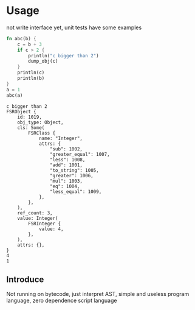 # Usage

not write interface yet, unit tests have some examples

```Rust
fn abc(b) {
    c = b + 3
    if c > 2 {
        println("c bigger than 2")
        dump_obj(c)
    }
    println(c)
    println(b)
}
a = 1
abc(a)
```

```
c bigger than 2
FSRObject {
    id: 1019,
    obj_type: Object,
    cls: Some(
        FSRClass {
            name: "Integer",
            attrs: {
                "sub": 1002,
                "greater_equal": 1007,
                "less": 1008,
                "add": 1001,
                "to_string": 1005,
                "greater": 1006,
                "mul": 1003,
                "eq": 1004,
                "less_equal": 1009,
            },
        },
    ),
    ref_count: 3,
    value: Integer(
        FSRInteger {
            value: 4,
        },
    ),
    attrs: {},
}
4
1
```

## Introduce
Not running on bytecode, just interpret AST, simple and useless program language, zero dependence script language